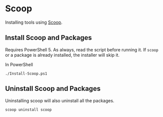 # Scoop

Installing tools using [Scoop](https://github.com/lukesampson/scoop). 

## Install Scoop and Packages

Requires PowerShell 5. As always, read the script before running it. If `scoop` or a package is already installed, the installer will skip it.

In PowerShell

``./Install-Scoop.ps1``

## Uninstall Scoop and Packages

Uninstalling scoop will also uninstall all the packages.

``scoop uninstall scoop``
